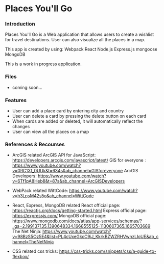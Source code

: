 # Places You'll Go

### Introduction

Places You'll Go is a Web application that allows users to create a wishlist for travel destinations.
User can also visualize all the places in a map.

This app is created by using:
Webpack
React
Node.js
Express.js
mongoose
MongoDB

This is a work in progress application.

### Files

- coming soon...

### Features

- User can add a place card by entering city and country
- User can delete a card by pressing the delete button on each card
- When cards are added or deleted, it will automatically reflect the changes
- User can view all the places on a map

### References & Recourses

- ArcGIS related
  ArcGIS API for JavaScript: https://developers.arcgis.com/javascript/latest/
  GIS for everyone : https://www.youtube.com/watch?v=0RC1Xf_0UUk&t=634s&ab_channel=GISforeveryone
  ArcGIS Developers: https://www.youtube.com/watch?v=6Tf1pA8Heb8&t=87s&ab_channel=ArcGISDevelopers

- WebPack related
  WittCode: https://www.youtube.com/watch?v=h3LpsM42s5o&ab_channel=WittCode

- React, Express, MongoDB related
  React official page: https://reactjs.org/docs/getting-started.html
  Express official page: https://expressjs.com/
  MongoDB official page: https://www.mongodb.com/docs/atlas/app-services/schemas/?_ga=2.199137135.1390648334.1668555125-1130607365.1665703689
  The Net Ninja: https://www.youtube.com/watch?v=98BzS5Oz5E4&list=PL4cUxeGkcC9iJ_KkrkBZWZRHVwnzLIoUE&ab_channel=TheNetNinja

- CSS related
  css tricks: https://css-tricks.com/snippets/css/a-guide-to-flexbox/
